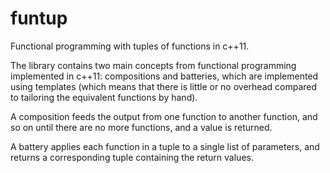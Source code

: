 funtup
======

Functional programming with tuples of functions in c++11.


The library contains two main concepts from functional programming
implemented in c++11: compositions and batteries, which are
implemented using templates (which means that there is little or no
overhead compared to tailoring the equivalent functions by hand).

A composition feeds the output from one function to another function,
and so on until there are no more functions, and a value is returned.

A battery applies each function in a tuple to a single list of
parameters, and returns a corresponding tuple containing the return
values.

